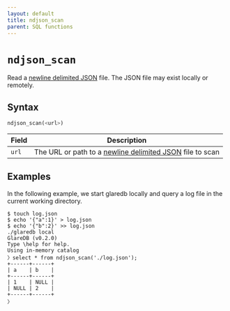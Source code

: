 ```yaml
---
layout: default
title: ndjson_scan
parent: SQL functions
---
```


# `ndjson_scan`

Read a [newline delimited JSON] file. The JSON file may exist locally or
remotely.

## Syntax

```sql
ndjson_scan(<url>)
```

| Field | Description                                                |
| ----- | ---------------------------------------------------------- |
| `url` | The URL or path to a [newline delimited JSON] file to scan |

## Examples

In the following example, we start glaredb locally and query a log file in the
current working directory.

```console
$ touch log.json
$ echo '{"a":1}' > log.json
$ echo '{"b":2}' >> log.json
./glaredb local
GlareDB (v0.2.0)
Type \help for help.
Using in-memory catalog
〉select * from ndjson_scan('./log.json');
+------+------+
| a    | b    |
+------+------+
| 1    | NULL |
| NULL | 2    |
+------+------+
〉
```

[newline delimited JSON]: https://github.com/ndjson/ndjson-spec
